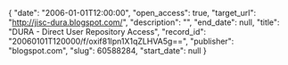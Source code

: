 {
  "date": "2006-01-01T12:00:00", 
  "open_access": true, 
  "target_url": "http://jisc-dura.blogspot.com/", 
  "description": "", 
  "end_date": null, 
  "title": "DURA - Direct User Repository Access", 
  "record_id": "20060101T120000/f/oxif81lpn1X1qZLHVA5g==", 
  "publisher": "blogspot.com", 
  "slug": 60588284, 
  "start_date": null
}

